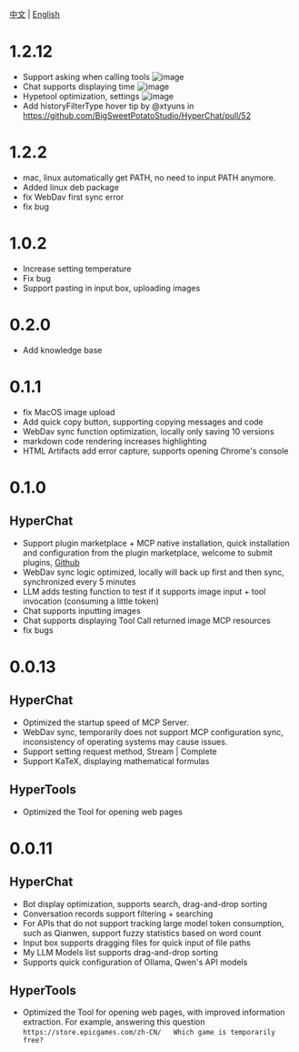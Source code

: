[中文](ChangeLog.zh.md) | [English](ChangeLog.md)


# 1.2.12

* Support asking when calling tools ![image](https://github.com/user-attachments/assets/11c03c92-399e-457e-8000-ff00c3c1e059)
* Chat supports displaying time ![image](https://github.com/user-attachments/assets/dba7bf09-99a1-46bd-9c94-052d18469b96)
* Hypetool optimization, settings ![image](https://github.com/user-attachments/assets/cfc2c8e5-f7e7-4078-aaff-240b567f47c5)
* Add historyFilterType hover tip by @xtyuns in https://github.com/BigSweetPotatoStudio/HyperChat/pull/52

# 1.2.2

* mac, linux automatically get PATH, no need to input PATH anymore.
* Added linux deb package
* fix WebDav first sync error
* fix bug

# 1.0.2

* Increase setting temperature
* Fix bug
* Support pasting in input box, uploading images

# 0.2.0

* Add knowledge base

# 0.1.1

* fix MacOS image upload
* Add quick copy button, supporting copying messages and code
* WebDav sync function optimization, locally only saving 10 versions
* markdown code rendering increases highlighting
* HTML Artifacts add error capture, supports opening Chrome's console

# 0.1.0

## HyperChat

* Support plugin marketplace + MCP native installation, quick installation and configuration from the plugin marketplace, welcome to submit plugins, [Github](https://github.com/BigSweetPotatoStudio/HyperChatMCP)
* WebDav sync logic optimized, locally will back up first and then sync, synchronized every 5 minutes
* LLM adds testing function to test if it supports image input + tool invocation (consuming a little token)
* Chat supports inputting images
* Chat supports displaying Tool Call returned image MCP resources
* fix bugs

# 0.0.13

## HyperChat

* Optimized the startup speed of MCP Server.
* WebDav sync, temporarily does not support MCP configuration sync, inconsistency of operating systems may cause issues.
* Support setting request method, Stream | Complete
* Support KaTeX, displaying mathematical formulas

## HyperTools

* Optimized the Tool for opening web pages

# 0.0.11

## HyperChat

* Bot display optimization, supports search, drag-and-drop sorting
* Conversation records support filtering + searching
* For APIs that do not support tracking large model token consumption, such as Qianwen, support fuzzy statistics based on word count
* Input box supports dragging files for quick input of file paths
* My LLM Models list supports drag-and-drop sorting
* Supports quick configuration of Ollama, Qwen's API models

## HyperTools

* Optimized the Tool for opening web pages, with improved information extraction. For example, answering this question `https://store.epicgames.com/zh-CN/   Which game is temporarily free?`